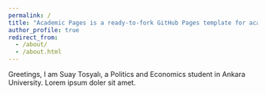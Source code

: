```yaml
---
permalink: /
title: "Academic Pages is a ready-to-fork GitHub Pages template for academic personal websites"
author_profile: true
redirect_from: 
  - /about/
  - /about.html
---
```


Greetings, I am Suay Tosyalı, a Politics and Economics student in Ankara University. Lorem ipsum doler sit amet.